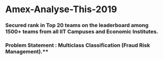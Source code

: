 # Amex-Analyse-This-2019
### Secured rank in Top 20 teams on the leaderboard among 1500+ teams from all IIT Campuses and Economic Institutes. <br>
### Problem Statement : Multiclass Classification (Fraud Risk Management).**
